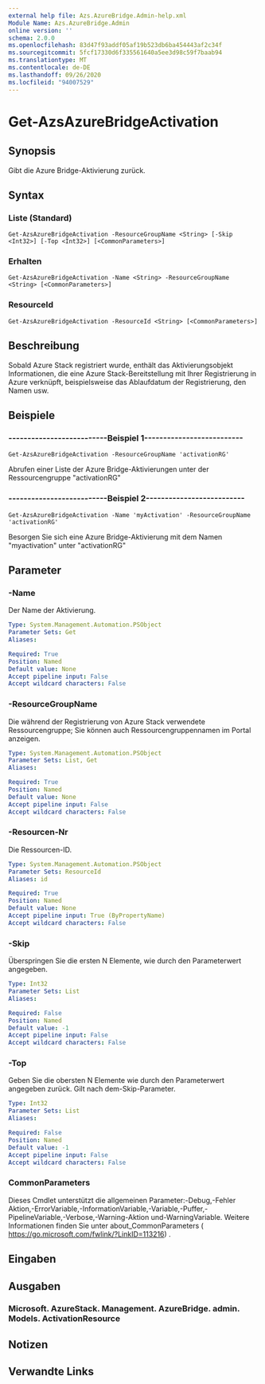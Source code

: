 ```yaml
---
external help file: Azs.AzureBridge.Admin-help.xml
Module Name: Azs.AzureBridge.Admin
online version: ''
schema: 2.0.0
ms.openlocfilehash: 83d47f93addf05af19b523db6ba454443af2c34f
ms.sourcegitcommit: 5fcf17330d6f335561640a5ee3d98c59f7baab94
ms.translationtype: MT
ms.contentlocale: de-DE
ms.lasthandoff: 09/26/2020
ms.locfileid: "94007529"
---
```

# Get-AzsAzureBridgeActivation

## Synopsis
Gibt die Azure Bridge-Aktivierung zurück.

## Syntax

### Liste (Standard)
```
Get-AzsAzureBridgeActivation -ResourceGroupName <String> [-Skip <Int32>] [-Top <Int32>] [<CommonParameters>]
```

### Erhalten
```
Get-AzsAzureBridgeActivation -Name <String> -ResourceGroupName <String> [<CommonParameters>]
```

### ResourceId
```
Get-AzsAzureBridgeActivation -ResourceId <String> [<CommonParameters>]
```

## Beschreibung
Sobald Azure Stack registriert wurde, enthält das Aktivierungsobjekt Informationen, die eine Azure Stack-Bereitstellung mit Ihrer Registrierung in Azure verknüpft, beispielsweise das Ablaufdatum der Registrierung, den Namen usw.

## Beispiele

### --------------------------Beispiel 1--------------------------
```
Get-AzsAzureBridgeActivation -ResourceGroupName 'activationRG'
```

Abrufen einer Liste der Azure Bridge-Aktivierungen unter der Ressourcengruppe "activationRG"

### --------------------------Beispiel 2--------------------------
```
Get-AzsAzureBridgeActivation -Name 'myActivation' -ResourceGroupName 'activationRG'
```

Besorgen Sie sich eine Azure Bridge-Aktivierung mit dem Namen "myactivation" unter "activationRG"

## Parameter

### -Name
Der Name der Aktivierung.

```yaml
Type: System.Management.Automation.PSObject
Parameter Sets: Get
Aliases: 

Required: True
Position: Named
Default value: None
Accept pipeline input: False
Accept wildcard characters: False
```

### -ResourceGroupName
Die während der Registrierung von Azure Stack verwendete Ressourcengruppe; Sie können auch Ressourcengruppennamen im Portal anzeigen.

```yaml
Type: System.Management.Automation.PSObject
Parameter Sets: List, Get
Aliases: 

Required: True
Position: Named
Default value: None
Accept pipeline input: False
Accept wildcard characters: False
```

### -Resourcen-Nr
Die Ressourcen-ID.

```yaml
Type: System.Management.Automation.PSObject
Parameter Sets: ResourceId
Aliases: id

Required: True
Position: Named
Default value: None
Accept pipeline input: True (ByPropertyName)
Accept wildcard characters: False
```

### -Skip
Überspringen Sie die ersten N Elemente, wie durch den Parameterwert angegeben.

```yaml
Type: Int32
Parameter Sets: List
Aliases: 

Required: False
Position: Named
Default value: -1
Accept pipeline input: False
Accept wildcard characters: False
```

### -Top
Geben Sie die obersten N Elemente wie durch den Parameterwert angegeben zurück.
Gilt nach dem-Skip-Parameter.

```yaml
Type: Int32
Parameter Sets: List
Aliases: 

Required: False
Position: Named
Default value: -1
Accept pipeline input: False
Accept wildcard characters: False
```

### CommonParameters
Dieses Cmdlet unterstützt die allgemeinen Parameter:-Debug,-Fehler Aktion,-ErrorVariable,-InformationVariable,-Variable,-Puffer,-PipelineVariable,-Verbose,-Warning-Aktion und-WarningVariable. Weitere Informationen finden Sie unter about_CommonParameters ( https://go.microsoft.com/fwlink/?LinkID=113216) .

## Eingaben

## Ausgaben

### Microsoft. AzureStack. Management. AzureBridge. admin. Models. ActivationResource

## Notizen

## Verwandte Links

